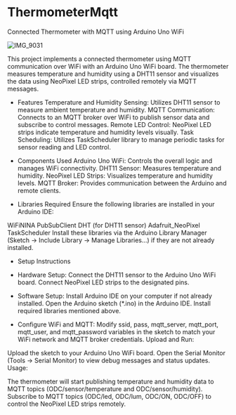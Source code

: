 # ThermometerMqtt

Connected Thermometer with MQTT using Arduino Uno WiFi

![IMG_9031](https://github.com/Sam-Sponcy/ThermometerMqtt/assets/93118296/9ad86893-608f-4720-bb26-320f0e52b0c9)

This project implements a connected thermometer using MQTT communication over WiFi with an Arduino Uno WiFi board. The thermometer measures temperature and humidity using a DHT11 sensor and visualizes the data using NeoPixel LED strips, controlled remotely via MQTT messages.

- Features
Temperature and Humidity Sensing: Utilizes DHT11 sensor to measure ambient temperature and humidity.
MQTT Communication: Connects to an MQTT broker over WiFi to publish sensor data and subscribe to control messages.
Remote LED Control: NeoPixel LED strips indicate temperature and humidity levels visually.
Task Scheduling: Utilizes TaskScheduler library to manage periodic tasks for sensor reading and LED control.

- Components Used
Arduino Uno WiFi: Controls the overall logic and manages WiFi connectivity.
DHT11 Sensor: Measures temperature and humidity.
NeoPixel LED Strips: Visualizes temperature and humidity levels.
MQTT Broker: Provides communication between the Arduino and remote clients.

- Libraries Required
Ensure the following libraries are installed in your Arduino IDE:

WiFiNINA
PubSubClient
DHT (for DHT11 sensor)
Adafruit_NeoPixel
TaskScheduler
Install these libraries via the Arduino Library Manager (Sketch -> Include Library -> Manage Libraries...) if they are not already installed.


- Setup Instructions

- Hardware Setup:
Connect the DHT11 sensor to the Arduino Uno WiFi board.
Connect NeoPixel LED strips to the designated pins.

- Software Setup:
Install Arduino IDE on your computer if not already installed.
Open the Arduino sketch (*.ino) in the Arduino IDE.
Install required libraries mentioned above.

- Configure WiFi and MQTT:
Modify ssid, pass, mqtt_server, mqtt_port, mqtt_user, and mqtt_password variables in the sketch to match your WiFi network and MQTT broker credentials.
Upload and Run:


Upload the sketch to your Arduino Uno WiFi board.
Open the Serial Monitor (Tools -> Serial Monitor) to view debug messages and status updates.
Usage:


The thermometer will start publishing temperature and humidity data to MQTT topics (ODC/sensor/temperature and ODC/sensor/humidity).
Subscribe to MQTT topics (ODC/led, ODC/lum, ODC/ON, ODC/OFF) to control the NeoPixel LED strips remotely.
